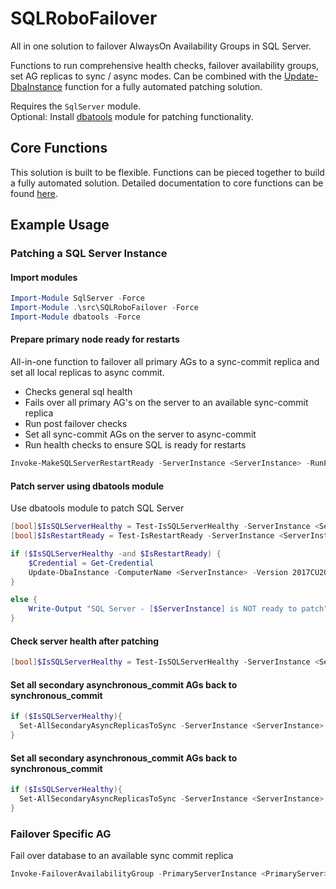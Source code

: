 # SQLRoboFailover

All in one solution to failover AlwaysOn Availability Groups in SQL Server.

Functions to run comprehensive health checks, failover availability groups, set AG replicas to sync / async modes. Can be combined with the [Update-DbaInstance](https://docs.dbatools.io/#Update-DbaInstance) function for a fully automated patching solution. 

Requires the `SqlServer` module.  
Optional: Install [dbatools](https://dbatools.io/) module for patching functionality.

## Core Functions

This solution is built to be flexible. Functions can be pieced together to build a fully automated solution. Detailed documentation to core functions can be found [here](./docs/CoreFunctions.md). 

## Example Usage

### Patching a SQL Server Instance

#### Import modules

```powershell
Import-Module SqlServer -Force
Import-Module .\src\SQLRoboFailover -Force
Import-Module dbatools -Force
```

#### Prepare primary node ready for restarts

All-in-one function to failover all primary AGs to a sync-commit replica and set all local replicas to async commit.

- Checks general sql health
- Fails over all primary AG's on the server to an available sync-commit replica
- Run post failover checks
- Set all sync-commit AGs on the server to async-commit
- Run health checks to ensure SQL is ready for restarts 

```powershell
Invoke-MakeSQLServerRestartReady -ServerInstance <ServerInstance> -RunPostFailoverChecks -ScriptOnly:$false -Confirm
```


#### Patch server using dbatools module

Use dbatools module to patch SQL Server

```powershell
[bool]$IsSQLServerHealthy = Test-IsSQLServerHealthy -ServerInstance <ServerInstance> -Verbose
[bool]$IsRestartReady = Test-IsRestartReady -ServerInstance <ServerInstance> -Verbose

if ($IsSQLServerHealthy -and $IsRestartReady) {
    $Credential = Get-Credential
    Update-DbaInstance -ComputerName <ServerInstance> -Version 2017CU20 -Path "\\fileshare.prod\FileShare\Database\UpgradeMedia\SQL2017" -Credential $Credential -Confirm
}

else {
    Write-Output "SQL Server - [$ServerInstance] is NOT ready to patch"
}
```

#### Check server health after patching
```powershell
[bool]$IsSQLServerHealthy = Test-IsSQLServerHealthy -ServerInstance <ServerInstance> -RunExtendedAGChecks -Verbose
```

#### Set all secondary asynchronous_commit AGs back to synchronous_commit
```powershell
if ($IsSQLServerHealthy){
  Set-AllSecondaryAsyncReplicasToSync -ServerInstance <ServerInstance> -ForceSingleSyncCopy -ScriptOnly:$false -Confirm
}
```

#### Set all secondary asynchronous_commit AGs back to synchronous_commit
```powershell
if ($IsSQLServerHealthy){
  Set-AllSecondaryAsyncReplicasToSync -ServerInstance <ServerInstance> -ForceSingleSyncCopy -ScriptOnly:$false -Confirm
}
```

### Failover Specific AG

Fail over database to an available sync commit replica

```powershell
Invoke-FailoverAvailabilityGroup -PrimaryServerInstance <PrimaryServer> -AvailabilityGroup "AG10" -RunPostFailoverChecks -Confirm:$true -ScriptOnly:$false
```



